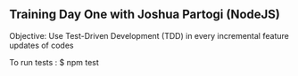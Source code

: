 ## Training Day One with Joshua Partogi (NodeJS)

Objective: Use Test-Driven Development (TDD) in every incremental feature updates of codes

To run tests :
$ npm test
